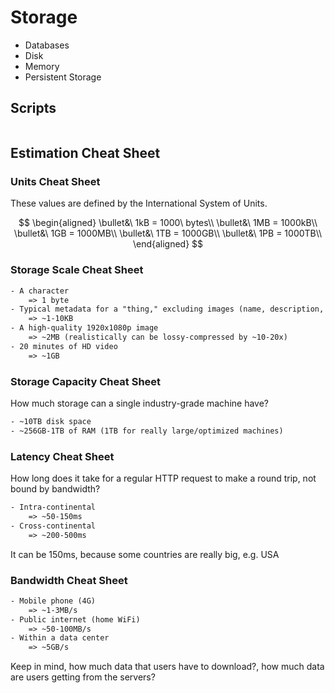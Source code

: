 # Storage

- Databases
- Disk
- Memory
- Persistent Storage

## Scripts

```bash
```

## Estimation Cheat Sheet

### Units Cheat Sheet

These values are defined by the International System of Units.

$$
\begin{aligned}
  \bullet&\ 1kB = 1000\ bytes\\
  \bullet&\ 1MB = 1000kB\\
  \bullet&\ 1GB = 1000MB\\
  \bullet&\ 1TB = 1000GB\\
  \bullet&\ 1PB = 1000TB\\
\end{aligned}
$$

### Storage Scale Cheat Sheet

```txt
- A character
    => 1 byte
- Typical metadata for a "thing," excluding images (name, description, other attributes, etc.)
    => ~1-10KB
- A high-quality 1920x1080p image
    => ~2MB (realistically can be lossy-compressed by ~10-20x)
- 20 minutes of HD video
    => ~1GB
```

### Storage Capacity Cheat Sheet

How much storage can a single industry-grade machine have?

```txt
- ~10TB disk space
- ~256GB-1TB of RAM (1TB for really large/optimized machines)
```

### Latency Cheat Sheet

How long does it take for a regular HTTP request to make a round trip, not bound by bandwidth?

```txt
- Intra-continental
    => ~50-150ms
- Cross-continental
    => ~200-500ms
```

It can be 150ms, because some countries are really big, e.g. USA

### Bandwidth Cheat Sheet

```txt
- Mobile phone (4G)
    => ~1-3MB/s
- Public internet (home WiFi)
    => ~50-100MB/s
- Within a data center
    => ~5GB/s
```

Keep in mind, how much data that users have to download?, how much data are users getting from the servers?
